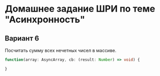 # Домашнее задание ШРИ по теме "Асинхронность"

## Вариант 6

Посчитать сумму всех нечетных чисел в массиве.

```ts
function(array: AsyncArray, cb: (result: Number) => void) {

}
```
